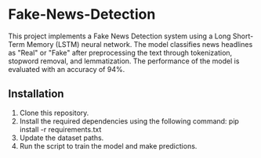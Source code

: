 # Fake-News-Detection
This project implements a Fake News Detection system using a Long Short-Term Memory (LSTM) neural network. The model classifies news headlines as "Real" or "Fake" after preprocessing the text through tokenization, stopword removal, and lemmatization. The performance of the model is evaluated with an accuracy of 94%.


## Installation
1. Clone this repository.
2. Install the required dependencies using the following command: pip install -r requirements.txt
3. Update the dataset paths.
4. Run the script to train the model and make predictions.
